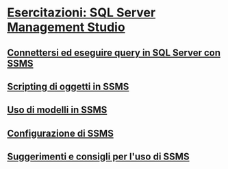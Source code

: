 # [Esercitazioni: SQL Server Management Studio](tutorial-sql-server-management-studio.md)
## [Connettersi ed eseguire query in SQL Server con SSMS](connect-query-sql-server.md)
## [Scripting di oggetti in SSMS](scripting-ssms.md)
## [Uso di modelli in SSMS](templates-ssms.md)
## [Configurazione di SSMS](ssms-configuration.md)
## [Suggerimenti e consigli per l'uso di SSMS](ssms-tricks.md)



